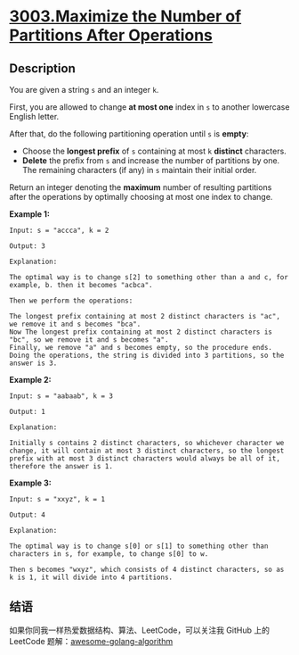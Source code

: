 # [3003.Maximize the Number of Partitions After Operations][title]

## Description
You are given a string `s` and an integer `k`.

First, you are allowed to change **at most one** index in `s` to another lowercase English letter.

After that, do the following partitioning operation until `s` is **empty**:

- Choose the **longest prefix** of `s` containing at most `k` **distinct** characters.
- **Delete** the prefix from `s` and increase the number of partitions by one. The remaining characters (if any) in `s` maintain their initial order.

Return an integer denoting the **maximum** number of resulting partitions after the operations by optimally choosing at most one index to change.

**Example 1:**

```
Input: s = "accca", k = 2

Output: 3

Explanation:

The optimal way is to change s[2] to something other than a and c, for example, b. then it becomes "acbca".

Then we perform the operations:

The longest prefix containing at most 2 distinct characters is "ac", we remove it and s becomes "bca".
Now The longest prefix containing at most 2 distinct characters is "bc", so we remove it and s becomes "a".
Finally, we remove "a" and s becomes empty, so the procedure ends.
Doing the operations, the string is divided into 3 partitions, so the answer is 3.
```

**Example 2:**

```
Input: s = "aabaab", k = 3

Output: 1

Explanation:

Initially s contains 2 distinct characters, so whichever character we change, it will contain at most 3 distinct characters, so the longest prefix with at most 3 distinct characters would always be all of it, therefore the answer is 1.
```

**Example 3:**

```
Input: s = "xxyz", k = 1

Output: 4

Explanation:

The optimal way is to change s[0] or s[1] to something other than characters in s, for example, to change s[0] to w.

Then s becomes "wxyz", which consists of 4 distinct characters, so as k is 1, it will divide into 4 partitions.
```

## 结语

如果你同我一样热爱数据结构、算法、LeetCode，可以关注我 GitHub 上的 LeetCode 题解：[awesome-golang-algorithm][me]

[title]: https://leetcode.com/problems/maximize-the-number-of-partitions-after-operations/
[me]: https://github.com/kylesliu/awesome-golang-algorithm
